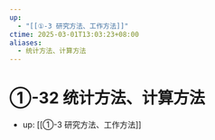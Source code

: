 ```yaml
---
up:
  - "[[①-3 研究方法、工作方法]]"
ctime: 2025-03-01T13:03:23+08:00
aliases:
  - 统计方法、计算方法
---
```


# ①-32 统计方法、计算方法

- up: [[①-3 研究方法、工作方法]]

